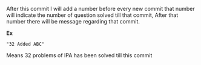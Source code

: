 After this commit I will add a number before every new commit that number will indicate the number of question solved till that commit, After that number there will be message regarding that commit.

**Ex**

    "32 Added ABC"

Means 32 problems of IPA has been solved till this commit